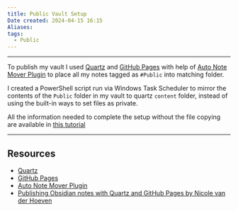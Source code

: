 ```yaml
---
title: Public Vault Setup
Date created: 2024-04-15 16:15
Aliases:
tags:
  - Public
---
```

---

To publish my vault I used [Quartz](https://quartz.jzhao.xyz/) and [GitHub Pages](https://pages.github.com/) with help of [Auto Note Mover Plugin](https://github.com/farux/obsidian-auto-note-mover) to place all my notes tagged as `#Public` into matching folder. 

I created a PowerShell script run via Windows Task Scheduler to mirror the contents of the `Public` folder in my vault to quartz `content` folder, instead of using the built-in ways to set files as private.

All the information needed to complete the setup without the file copying are available in [this tutorial](https://notes.nicolevanderhoeven.com/How+to+publish+Obsidian+notes+with+Quartz+on+GitHub+Pages)

---
## Resources

- [Quartz](https://quartz.jzhao.xyz/)
- [GitHub Pages](https://pages.github.com/)
- [Auto Note Mover Plugin](https://github.com/farux/obsidian-auto-note-mover)
- [Publishing Obsidian notes with Quartz and GitHub Pages by Nicole van der Hoeven](https://notes.nicolevanderhoeven.com/How+to+publish+Obsidian+notes+with+Quartz+on+GitHub+Pages)
